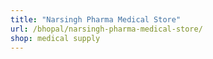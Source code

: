 ```yaml
---
title: "Narsingh Pharma Medical Store"
url: /bhopal/narsingh-pharma-medical-store/
shop: medical supply
---
```

